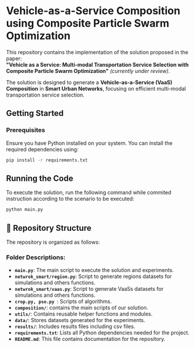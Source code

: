 # Vehicle-as-a-Service Composition using Composite Particle Swarm Optimization

This repository contains the implementation of the solution proposed in the paper:  
**"Vehicle as a Service: Multi-modal Transportation Service Selection with Composite Particle Swarm Optimization"** *(currently under review)*.

The solution is designed to generate a **Vehicle-as-a-Service (VaaS) Composition** in **Smart Urban Networks**, focusing on efficient multi-modal transportation service selection.

## Getting Started

### Prerequisites
Ensure you have Python installed on your system. You can install the required dependencies using:
```bash
pip install -r requirements.txt
```
## Running the Code

To execute the solution, run the following command while commited instruction according to the scenario to be executed:
```bash
python main.py
```

## 📂 Repository Structure

The repository is organized as follows:


### Folder Descriptions:
- **`main.py`**: The main script to execute the solution and experiments.
- **`netwrok_smart/region.py`**: Script to generate regions datasets for simulations and others functions.
- **`netwrok_smart/vaas.py`**: Script to generate VaaSs datasets for simulations and others functions.
-  **`crop.py, pso.py `**: Scripts of algorithms.
-  **`composition/`**: contains the main scripts of our solution. 
- **`utils/`**: Contains reusable helper functions and modules.
- **`data/`**: Stores datasets generated for the experiments.
- **`results/`**: Includes results files including csv files.
- **`requirements.txt`**: Lists all Python dependencies needed for the project.
- **`README.md`**: This file contains documentation for the repository.


